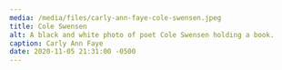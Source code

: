 ```yaml
---
media: /media/files/carly-ann-faye-cole-swensen.jpeg
title: Cole Swensen
alt: A black and white photo of poet Cole Swensen holding a book.
caption: Carly Ann Faye
date: 2020-11-05 21:31:00 -0500
---
```

